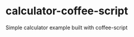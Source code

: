 calculator-coffee-script
========================

Simple calculator example built with coffee-script

